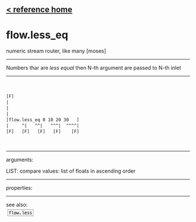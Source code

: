 [< reference home](index.html)
---

# flow.less_eq


numeric stream router, like many [moses]

---

Numbers thar are *less equal* then N-th argument are passed to N-th inlet
<br>


---


```


[F]
|
|
|
[flow.less_eq 0 10 20 30   ]
|     ^|   ^^|   ^^^|  ^^^^|
[F]   [F]   [F]   [F]    [F]

            
```

---
arguments:

LIST: compare values: list of floats in ascending
            order<br>

---
properties:


---
see also:<br>
[![flow.less](img/object_flow.less.png)](flow.less.html)
